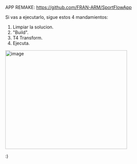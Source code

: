 APP REMAKE: https://github.com/FRAN-ARM/SportFlowApp

Si vas a ejecutarlo, sigue estos 4 mandamientos:

1. Limpiar la solucion.
2. "Build".
3. T4 Transform.
4. Ejecuta.

<img width="382" height="311" alt="image" src="https://github.com/user-attachments/assets/e74b5474-4502-46ee-bd30-afcf2de5e3dc" />

:)
